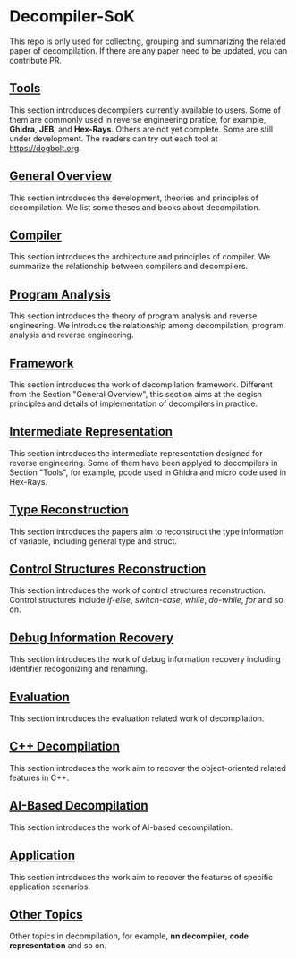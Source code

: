 # Decompiler-SoK

This repo is only used for collecting, grouping and summarizing the related paper of decompilation. If there are any paper need to be updated, you can contribute PR.

## [Tools](./Tools)

This section introduces decompilers currently available to users.
Some of them are commonly used in reverse engineering pratice, for example, **Ghidra**, **JEB**, and **Hex-Rays**.
Others are not yet complete. Some are still under development.
The readers can try out each tool at <https://dogbolt.org>.

<!-- - Ghidra
- Hex-Rays
- JEB
- RetDec
- angr
- Binary Ninja
- Boomerang
- RecStudio
- Reko
- Relyze
- Snowman -->

## [General Overview](./GeneralOverview)

This section introduces the development, theories and principles of decompilation.
We list some theses and books about decompilation.

## [Compiler](./Compiler)

This section introduces the architecture and principles of compiler.
We summarize the relationship between compilers and decompilers. 

## [Program Analysis](./ProgramAnalysis)

This section introduces the theory of program analysis and reverse engineering.
We introduce the relationship among decompilation, program analysis and reverse engineering.

## [Framework](./Framework)

This section introduces the work of decompilation framework.
Different from the Section "General Overview", this section aims at the degisn principles and details of implementation of decompilers in practice.

## [Intermediate Representation](./IntermediateRepresentation)

This section introduces the intermediate representation designed for reverse engineering.
Some of them have been applyed to decompilers in Section "Tools", for example, pcode used in Ghidra and micro code used in Hex-Rays. 

<!-- - LLVM IR
- Ghidra Pcode
- VEX
- Hex-Rays microcode
- BAP BIL
- REIL
- ESIL
- LLIL
- BTIL -->


## [Type Reconstruction](./TypeReconstruction)

This section introduces the papers aim to reconstruct the type information of variable, including general type and struct.


## [Control Structures Reconstruction](./ControlFlowReconstruction)

This section introduces the work of control structures reconstruction.
Control structures include *if-else*, *switch-case*, *while*, *do-while*, *for* and so on.

## [Debug Information Recovery](./DebugInformationRecovery)

This section introduces the work of debug information recovery including identifier recogonizing and renaming.

## [Evaluation](./Evaluation)

This section introduces the evaluation related work of decompilation.

## [C++ Decompilation](./C++Decompililation)

This section introduces the work aim to recover the object-oriented related features in C++.

## [AI-Based Decompilation](./AIBasedDecompilation)

This section introduces the work of AI-based decompilation.

## [Application](./Application)

This section introduces the work aim to recover the features of specific application scenarios.

## [Other Topics](./OtherTopic)

Other topics in decompilation, for example, **nn decompiler**, **code representation** and so on.


